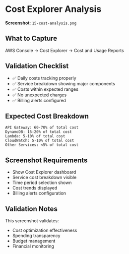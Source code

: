 # Cost Explorer Analysis

**Screenshot**: `15-cost-analysis.png`

## What to Capture
AWS Console → Cost Explorer → Cost and Usage Reports

## Validation Checklist
- ✅ Daily costs tracking properly
- ✅ Service breakdown showing major components
- ✅ Costs within expected ranges
- ✅ No unexpected charges
- ✅ Billing alerts configured

## Expected Cost Breakdown
```
API Gateway: 60-70% of total cost
DynamoDB: 15-20% of total cost
Lambda: 5-10% of total cost
CloudWatch: 5-10% of total cost
Other Services: <5% of total cost
```

## Screenshot Requirements
- Show Cost Explorer dashboard
- Service cost breakdown visible
- Time period selection shown
- Cost trends displayed
- Billing alerts configuration

## Validation Notes
This screenshot validates:
- Cost optimization effectiveness
- Spending transparency
- Budget management
- Financial monitoring
